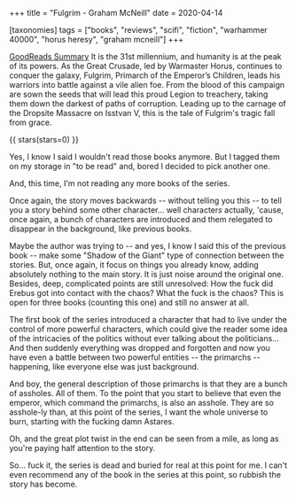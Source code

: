 +++
title = "Fulgrim - Graham McNeill"
date = 2020-04-14

[taxonomies]
tags = ["books", "reviews", "scifi", "fiction", "warhammer 40000", "horus heresy", "graham mcneill"]
+++

[GoodReads Summary](https://www.goodreads.com/book/show/957931.Fulgrim)
It is the 31st millennium, and humanity is at the peak of its powers. As the
Great Crusade, led by Warmaster Horus, continues to conquer the galaxy,
Fulgrim, Primarch of the Emperor’s Children, leads his warriors into battle
against a vile alien foe. From the blood of this campaign are sown the seeds
that will lead this proud Legion to treachery, taking them down the darkest of
paths of corruption. Leading up to the carnage of the Dropsite Massacre on
Isstvan V, this is the tale of Fulgrim's tragic fall from grace.

<!-- more -->

{{ stars(stars=0) }}

Yes, I know I said I wouldn't read those books anymore. But I tagged them on
my storage in "to be read" and, bored I decided to pick another one.

And, this time, I'm not reading any more books of the series.

Once again, the story moves backwards -- without telling you this -- to tell
you a story behind some other character... well character*s* actually, 'cause,
once again, a bunch of characters are introduced and them relegated to
disappear in the background, like previous books.

Maybe the author was trying to -- and yes, I know I said this of the previous
book -- make some "Shadow of the Giant" type of connection between the
stories. But, once again, it focus on things you already know, adding
absolutely nothing to the main story. It is just noise around the original
one. Besides, deep, complicated points are still unresolved: How the fuck did
Erebus got into contact with the chaos? What the fuck is the chaos? This is
open for three books (counting this one) and still no answer at all.

The first book of the series introduced a character that had to live under the
control of more powerful characters, which could give the reader some idea of
the intricacies of the politics without ever talking about the politicians...
And then suddenly everything was dropped and forgotten and now you have even a
battle between two powerful entities -- the primarchs -- happening, like
everyone else was just background.

And boy, the general description of those primarchs is that they are a bunch
of assholes. All of them. To the point that you start to believe that even the
emperor, which command the primarchs, is also an asshole. They are so
asshole-ly than, at this point of the series, I want the whole universe to
burn, starting with the fucking damn Astares.

Oh, and the great plot twist in the end can be seen from a mile, as long as
you're paying half attention to the story.

So... fuck it, the series is dead and buried for real at this point for me.
I can't even recommend any of the book in the series at this point, so rubbish
the story has become.
